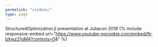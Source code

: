 ```yaml
---
permalink: "/videos/"
type: page
---
```



StructuredOptimization.jl presentation at Juliacon 2018
{% include responsive-embed url="https://www.youtube-nocookie.com/embed/N-bXwz21gM4?controls=0&amp;" %}


